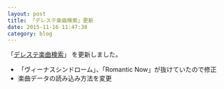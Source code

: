 ```yaml
---
layout: post
title: 「デレステ楽曲検索」更新
date: 2015-11-16 11:47:38
category: blog
---
```

「<a href="/imas/sl-stage-songs-search/">デレステ楽曲検索</a>」
を更新しました。

- 「ヴィーナスシンドローム」、「Romantic Now」が抜けていたので修正
- 楽曲データの読み込み方法を変更
